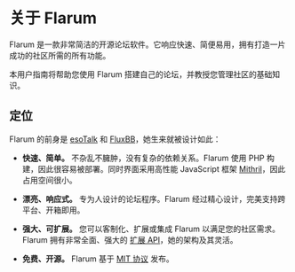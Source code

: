 <template>
  <outdated-zh class="blue"></outdated-zh>
</template>

# 关于 Flarum

Flarum 是一款非常简洁的开源论坛软件。它响应快速、简便易用，拥有打造一片成功的社区所需的所有功能。

本用户指南将帮助您使用 Flarum 搭建自己的论坛，并教授您管理社区的基础知识。

## 定位

Flarum 的前身是 [esoTalk](https://github.com/esotalk/esoTalk) 和 [FluxBB](https://fluxbb.org)，她生来就被设计如此：

* **快速、简单。** 不杂乱不臃肿，没有复杂的依赖关系。Flarum 使用 PHP 构建，因此很容易被部署。同时界面采用高性能 JavaScript 框架 [Mithril](https://mithril.js.org)，因此占用空间很小。

* **漂亮、响应式。** 专为人设计的论坛程序。Flarum 经过精心设计，完美支持跨平台、开箱即用。

* **强大、可扩展。** 您可以客制化、扩展或集成 Flarum 以满足您的社区需求。Flarum 拥有非常全面、强大的 [扩展 API](https://docs.flarum.org/extend/)，她的架构及其灵活。

* **免费、开源。** Flarum 基于 [MIT 协议](https://github.com/flarum/flarum/blob/master/LICENSE) 发布。
